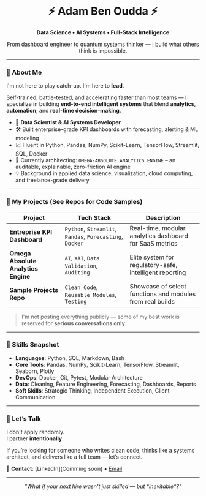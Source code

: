 <h1 align="center">⚡ Adam Ben Oudda ⚡</h1>
<p align="center"><strong>Data Science • AI Systems • Full-Stack Intelligence</strong></p>
<p align="center">From dashboard engineer to quantum systems thinker — I build what others think is impossible.</p>

---

### 🚀 About Me

I'm not here to play catch-up. I'm here to **lead**.

Self-trained, battle-tested, and accelerating faster than most teams — I specialize in building **end-to-end intelligent systems** that blend **analytics**, **automation**, and **real-time decision-making**.

- 🧠 **Data Scientist & AI Systems Developer**  
- 🛠 Built enterprise-grade KPI dashboards with forecasting, alerting & ML modeling  
- 📈 Fluent in Python, Pandas, NumPy, Scikit-Learn, TensorFlow, Streamlit, SQL, Docker  
- 🧬 Currently architecting: `OMEGA-ABSOLUTE ANALYTICS ENGINE` – an auditable, explainable, zero-friction AI engine  
- 💡 Background in applied data science, visualization, cloud computing, and freelance-grade delivery

---

### 🧪 My Projects (See Repos for Code Samples)

| Project | Tech Stack | Description |
|--------|------------|-------------|
| **Entreprise KPI Dashboard** | `Python`, `Streamlit`, `Pandas`, `Forecasting`, `Docker` | Real-time, modular analytics dashboard for SaaS metrics |
| **Omega Absolute Analytics Engine** | `AI`, `XAI`, `Data Validation`, `Auditing` | Elite system for regulatory-safe, intelligent reporting |
| **Sample Projects Repo** | `Clean Code`, `Reusable Modules`, `Testing` | Showcase of select functions and modules from real builds |

> I'm not posting everything publicly — some of my best work is reserved for **serious conversations only**.

---

### 🧰 Skills Snapshot

- **Languages**: Python, SQL, Markdown, Bash  
- **Core Tools**: Pandas, NumPy, Scikit-Learn, TensorFlow, Streamlit, Seaborn, Plotly  
- **DevOps**: Docker, Git, Pytest, Modular Architecture  
- **Data**: Cleaning, Feature Engineering, Forecasting, Dashboards, Reports  
- **Soft Skills**: Strategic Thinking, Independent Execution, Client Communication  

---

### 🤝 Let’s Talk

I don't apply randomly.  
I partner **intentionally**.

If you’re looking for someone who writes clean code, thinks like a systems architect, and delivers like a full team — let’s connect.

**📩 Contact**: [LinkedIn](Comming soon) • [Email](adambenoudda@gmail.com)

---

<p align="center">
  <i>"What if your next hire wasn't just skilled — but *inevitable*?"</i>
</p>
